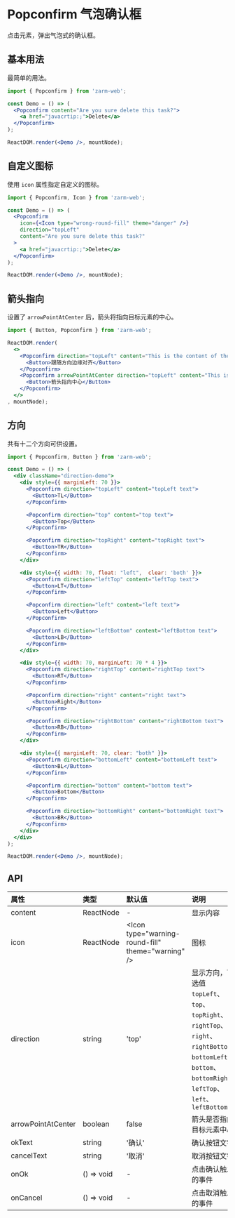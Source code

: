 # Popconfirm 气泡确认框
点击元素，弹出气泡式的确认框。



## 基本用法
最简单的用法。

```jsx
import { Popconfirm } from 'zarm-web';

const Demo = () => (
  <Popconfirm content="Are you sure delete this task?">
    <a href="javacrtip:;">Delete</a>
  </Popconfirm>
);

ReactDOM.render(<Demo />, mountNode);
```



## 自定义图标
使用 `icon` 属性指定自定义的图标。

```jsx
import { Popconfirm, Icon } from 'zarm-web';

const Demo = () => (
  <Popconfirm
    icon={<Icon type="wrong-round-fill" theme="danger" />}
    direction="topLeft"
    content="Are you sure delete this task?"
  >
    <a href="javacrtip:;">Delete</a>
  </Popconfirm>
);

ReactDOM.render(<Demo />, mountNode);
```



## 箭头指向
设置了 `arrowPointAtCenter` 后，箭头将指向目标元素的中心。

```jsx
import { Button, Popconfirm } from 'zarm-web';

ReactDOM.render(
  <>
    <Popconfirm direction="topLeft" content="This is the content of the popconfirm.">
      <Button>跟随方向边缘对齐</Button>
    </Popconfirm>
    <Popconfirm arrowPointAtCenter direction="topLeft" content="This is the content of the popconfirm.">
      <Button>箭头指向中心</Button>
    </Popconfirm>
  </>
, mountNode);
```



## 方向
共有十二个方向可供设置。

```jsx
import { Popconfirm, Button } from 'zarm-web';

const Demo = () => (
  <div className="direction-demo">
    <div style={{ marginLeft: 70 }}>
      <Popconfirm direction="topLeft" content="topLeft text">
        <Button>TL</Button>
      </Popconfirm>

      <Popconfirm direction="top" content="top text">
        <Button>Top</Button>
      </Popconfirm>

      <Popconfirm direction="topRight" content="topRight text">
        <Button>TR</Button>
      </Popconfirm>
    </div>

    <div style={{ width: 70, float: "left",  clear: 'both' }}>
      <Popconfirm direction="leftTop" content="leftTop text">
        <Button>LT</Button>
      </Popconfirm>

      <Popconfirm direction="left" content="left text">
        <Button>Left</Button>
      </Popconfirm>

      <Popconfirm direction="leftBottom" content="leftBottom text">
        <Button>LB</Button>
      </Popconfirm>
    </div>

    <div style={{ width: 70, marginLeft: 70 * 4 }}>
      <Popconfirm direction="rightTop" content="rightTop text">
        <Button>RT</Button>
      </Popconfirm>

      <Popconfirm direction="right" content="right text">
        <Button>Right</Button>
      </Popconfirm>

      <Popconfirm direction="rightBottom" content="rightBottom text">
        <Button>RB</Button>
      </Popconfirm>
    </div>

    <div style={{ marginLeft: 70, clear: "both" }}>
      <Popconfirm direction="bottomLeft" content="bottomLeft text">
        <Button>BL</Button>
      </Popconfirm>

      <Popconfirm direction="bottom" content="bottom text">
        <Button>Bottom</Button>
      </Popconfirm>

      <Popconfirm direction="bottomRight" content="bottomRight text">
        <Button>BR</Button>
      </Popconfirm>
    </div>
  </div>
);

ReactDOM.render(<Demo />, mountNode);
```



## API

| 属性 | 类型 | 默认值 | 说明 |
| :--- | :--- | :--- | :--- |
| content | ReactNode | - | 显示内容 |
| icon | ReactNode | &lt;Icon type="warning-round-fill" theme="warning" /&gt; | 图标 |
| direction | string | 'top' | 显示方向，可选值 `topLeft`、`top`、`topRight`、`rightTop`、`right`、`rightBottom`、`bottomLeft`、`bottom`、`bottomRight`、`leftTop`、`left`、`leftBottom` |
| arrowPointAtCenter | boolean | false | 箭头是否指向目标元素中心 |
| okText | string | '确认' | 确认按钮文字 |
| cancelText | string | '取消' | 取消按钮文字 |
| onOk | () => void | - | 点击确认触发的事件 |
| onCancel | () => void | - | 点击取消触发的事件 |
